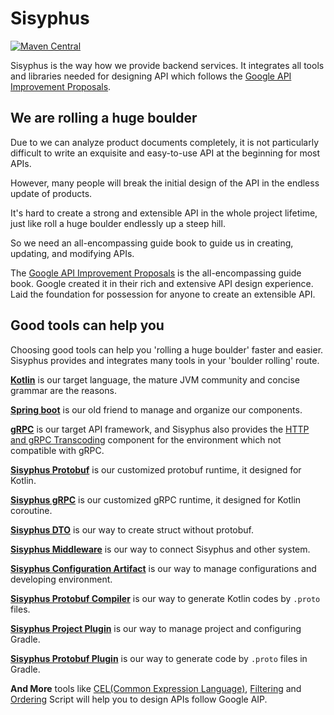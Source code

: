 # Sisyphus  

[![Maven Central](https://img.shields.io/maven-central/v/com.bybutter.sisyphus/sisyphus-bom)](https://mvnrepository.com/artifact/com.bybutter.sisyphus/sisyphus-bom)

Sisyphus is the way how we provide backend services. It integrates all tools and libraries needed for designing API which follows the [Google API Improvement Proposals](https://aip.bybutter.com).

## We are rolling a huge boulder

Due to we can analyze product documents completely, it is not particularly difficult to write an exquisite and easy-to-use API at the beginning for most APIs.

However, many people will break the initial design of the API in the endless update of products.

It's hard to create a strong and extensible API in the whole project lifetime, just like roll a huge boulder endlessly up a steep hill.

So we need an all-encompassing guide book to guide us in creating, updating, and modifying APIs.  

The [Google API Improvement Proposals](https://aip.bybutter.com) is the all-encompassing guide book. Google created it in their rich and extensive API design experience. Laid the foundation for possession for anyone to create an extensible API.

## Good tools can help you

Choosing good tools can help you 'rolling a huge boulder' faster and easier. Sisyphus provides and integrates many tools in your 'boulder rolling' route.

[**Kotlin**](https://kotlinlang.org/) is our target language, the mature JVM community and concise grammar are the reasons.

[**Spring boot**](https://spring.io/projects/spring-boot) is our old friend to manage and organize our components.

[**gRPC**](https://grpc.io/) is our target API framework, and Sisyphus also provides the [HTTP and gRPC Transcoding](https://aip.bybutter.com/127) component for the environment which not compatible with gRPC.

[**Sisyphus Protobuf**](/lib/sisyphus-protobuf) is our customized protobuf runtime, it designed for Kotlin.

[**Sisyphus gRPC**](/lib/sisyphus-grpc) is our customized gRPC runtime, it designed for Kotlin coroutine.

[**Sisyphus DTO**](/lib/sisyphus-dto) is our way to create struct without protobuf.

[**Sisyphus Middleware**](/middleware) is our way to connect Sisyphus and other system.

[**Sisyphus Configuration Artifact**](/middleware/sisyphus-configuration-artifact) is our way to manage configurations and developing environment.

[**Sisyphus Protobuf Compiler**](/tools/sisyphus-protoc) is our way to generate Kotlin codes by `.proto` files.

[**Sisyphus Project Plugin**](/tools/sisyphus-project-gradle-plugin) is our way to manage project and configuring Gradle.

[**Sisyphus Protobuf Plugin**](/tools/sisyphus-protobuf-gradle-plugin) is our way to generate code by `.proto` files in Gradle.

**And More** tools like [CEL(Common Expression Language)](https://github.com/google/cel-spec), [Filtering](https://aip.bybutter.com/160) and [Ordering](https://aip.bybutter.com/132#ordering) Script will help you to design APIs follow Google AIP.

